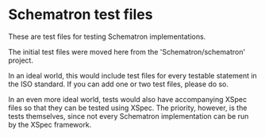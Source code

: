 # Schematron test files

These are test files for testing Schematron implementations.

The initial test files were moved here from the 'Schematron/schematron' project.

In an ideal world, this would include test files for every testable statement in the ISO standard.  If you can add one or two test files, please do so.

In an even more ideal world, tests would also have accompanying XSpec files so that they can be tested using XSpec.  The priority, however, is the tests themselves, since not every Schematron implementation can be run by the XSpec framework.
